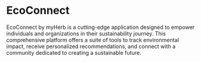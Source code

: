 # EcoConnect
EcoConnect by myHerb is a cutting-edge application designed to empower individuals and organizations in their sustainability journey. This comprehensive platform offers a suite of tools to track environmental impact, receive personalized recommendations, and connect with a community dedicated to creating a sustainable future.
